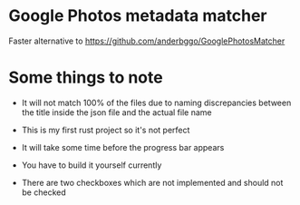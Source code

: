 # Google Photos metadata matcher

Faster alternative to https://github.com/anderbggo/GooglePhotosMatcher

# Some things to note

- It will not match 100% of the files due to naming discrepancies between the title inside the json file and the actual file name

- This is my first rust project so it's not perfect

- It will take some time before the progress bar appears

- You have to build it yourself currently

- There are two checkboxes which are not implemented and should not be checked
